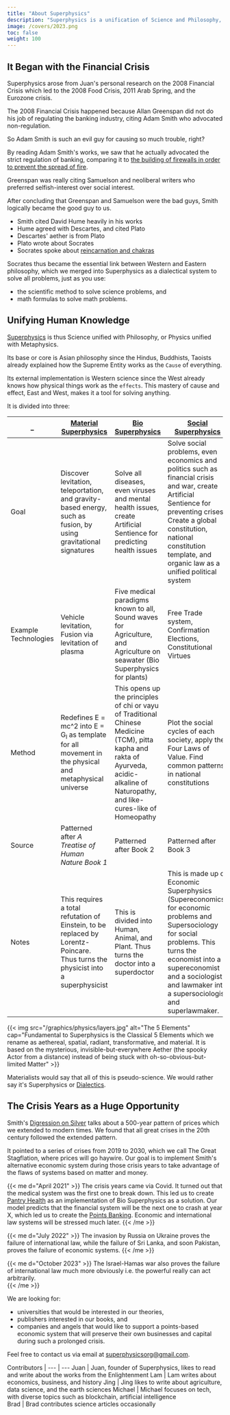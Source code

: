 ```yaml
---
title: "About Superphysics"
description: "Superphysics is a unification of Science and Philosophy, Physics with Metaphysics, Matter with the Aether."
image: /covers/2023.png
toc: false
weight: 100
---
```


## It Began with the Financial Crisis 

Superphysics arose from Juan's personal research on the 2008 Financial Crisis which led to the 2008 Food Crisis, 2011 Arab Spring, and the Eurozone crisis.

The 2008 Financial Crisis happened because Allan Greenspan did not do his job of regulating the banking industry, citing Adam Smith who advocated non-regulation. 

So Adam Smith is such an evil guy for causing so much trouble, right?

By reading Adam Smith's works, we saw that he actually advocated the strict regulation of banking, comparing it to [the building of firewalls in order to prevent the spread of fire](/research/smith/wealth-of-nations/book-2/chapter-2m/).

Greenspan was really citing Samuelson and neoliberal writers who preferred selfish-interest over social interest.

After concluding that Greenspan and Samuelson were the bad guys, Smith logically became the good guy to us. 
- Smith cited David Hume heavily in his works
- Hume agreed with Descartes, and cited Plato
- Descartes' aether is from Plato
- Plato wrote about Socrates
- Socrates spoke about [reincarnation and chakras](/research/socrates/simple-republic/book-10/chapter-4)

Socrates thus became the essential link between Western and Eastern philosophy, which we merged into Superphysics as a dialectical system to solve all problems, just as you use:
- the scientific method to solve science problems, and
- math formulas to solve math problems.


## Unifying Human Knowledge

[Superphysics](/superphysics/principles/chapter-10) is thus Science unified with Philosophy, or Physics unified with Metaphysics. 

Its base or core is Asian philosophy since the Hindus, Buddhists, Taoists already explained how the Supreme Entity works as the `Cause` of everything. 

Its external implementation is Western science since the West already knows how physical things work as the `effects`. This mastery of cause and effect, East and West, makes it a tool for solving anything.  

It is divided into three:

_ | [Material Superphysics](/material) | [Bio Superphysics](/bio) | [Social Superphysics](/social)
--- | --- | --- | ---
Goal | Discover levitation, teleportation, and gravity-based energy, such as fusion, by using gravitational signatures | Solve all diseases, even viruses and mental health issues, create Artificial Sentience for predicting health issues  | Solve social problems, even economics and politics such as financial crisis and war, create Artificial Sentience for preventing crises. Create a global constitution, national constitution template, and organic law as a unified political system
Example Technologies | Vehicle levitation, Fusion via levitation of plasma | Five medical paradigms known to all, Sound waves for Agriculture, and Agriculture on seawater (Bio Superphysics for plants) | Free Trade system, Confirmation Elections, Constitutional Virtues 
Method | Redefines E = mc^2  into E = G<sub>l</sub>  as template for all movement in the physical and metaphysical universe | This opens up the principles of chi or vayu of Traditional Chinese Medicine (TCM), pitta kapha and rakta of Ayurveda, acidic-alkaline of Naturopathy, and like-cures-like of Homeopathy | Plot the social cycles of each society, apply the Four Laws of Value. Find common patterns in national constitutions
Source | Patterned after *A Treatise of Human Nature Book 1* | Patterned after Book 2 | Patterned after Book 3
Notes | This requires a total refutation of Einstein, to be replaced by Lorentz-Poincare. Thus turns the physicist into a superphysicist  | This is divided into Human, Animal, and Plant. Thus turns the doctor into a superdoctor | This is made up of Economic Superphysics (Supereconomics) for economic problems and Supersociology for social problems. This turns the economist into a supereconomist and a sociologist and lawmaker into a supersociologist and superlawmaker.


{{< img src="/graphics/physics/layers.jpg" alt="The 5 Elements" cap="Fundamental to Superphysics is the Classical 5 Elements which we rename as aethereal, spatial, radiant, transformative, and material. It is based on the mysterious, invisible-but-everywhere Aether (the spooky Actor from a distance) instead of being stuck with oh-so-obvious-but-limited Matter" >}}


Materialists would say that all of this is pseudo-science. We would rather say it's Superphysics or [Dialectics](/superphysics/principles/chapter-11).


## The Crisis Years as a Huge Opportunity

Smith's [Digression on Silver](/research/smith/wealth-of-nations/book-1/chapter-11/part-3b-d1a1/) talks about a 500-year pattern of prices which we extended to modern times. We found that all great crises in the 20th century followed the extended pattern.

It pointed to a series of crises from 2019 to 2030, which we call The Great Stagflation, where prices will go haywire. Our goal is to implement Smith's alternative economic system during those crisis years to take advantage of the flaws of systems based on matter and money.
 <!-- as "The Overhaul" because current systems will break down during those times. -->


{{< me d="April 2021" >}}
The crisis years came via Covid. It turned out that the medical system was the first one to break down. This led us to create [Pantry Health](https://pantrypoints.com/trisactions/health) as an implementation of Bio Superphysics as a solution. Our model predicts that the financial system will be the next one to crash at year X, which led us to create the [Points Banking](https://pantrypoints.com/trisactions/banking). Economic and international law systems will be stressed much later.
{{< /me >}}


{{< me d="July 2022" >}}
The invasion by Russia on Ukraine proves the failure of international law, while the failure of Sri Lanka, and soon Pakistan, proves the failure of economic systems.
{{< /me >}}

{{< me d="October 2023" >}}
The Israel-Hamas war also proves the failure of international law much more obviously i.e. the powerful really can act arbitrarily.  
{{< /me >}}


<!-- This will be the pattern unless people drop Neoclassical Economics (selfish-interest, marginal utility, profit maximization, equity investments, and liquidity preference) and national interest, and switch to Classical Economics (common interest, life purpose, dharma, social lending, and goal preference). -->

We are looking for:
- universities that would be interested in our theories,
- publishers interested in our books, and 
- companies and angels that would like to support a points-based economic system that will preserve their own businesses and capital during such a prolonged crisis. 

Feel free to contact us via email at superphysicsorg@gmail.com. 


Contributors | 
--- | ---
Juan | Juan, founder of Superphysics, likes to read and write about the works from the Enlightenment
Lam | Lam writes about economics, business, and history
Jing | Jing likes to write about agriculture, data science, and the earth sciences
Michael | Michael focuses on tech, with diverse topics such as blockchain, artificial intelligence   
Brad | Brad contributes science articles occasionally